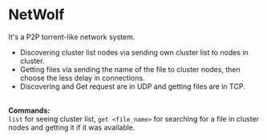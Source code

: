 # NetWolf
It's a P2P torrent-like network system.<br />
* Discovering cluster list nodes via sending own cluster list to nodes in cluster.
* Getting files via sending the name of the file to cluster nodes, then choose the less delay in connections.
* Discovering and Get request are in UDP and getting files are in TCP.

<br />**Commands:**<br />
```list``` for seeing cluster list, ```get <file_name>``` for searching for a file in cluster nodes and getting it if it was available.
